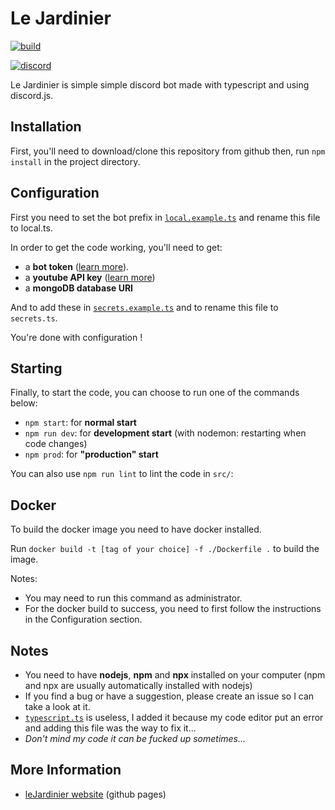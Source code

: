# Le Jardinier

[![build](https://img.shields.io/github/workflow/status/valflrt/lejardinier/Build)](https://github.com/valflrt/lejardinier/actions/workflows/push.yml)

[![discord](https://img.shields.io/discord/774689668309450833?color=rgb%2888%2C%20101%2C%20242%29&label=discord&logo=discord&logoColor=%23fff)](https://discord.gg/8PA9M2rqgd)

Le Jardinier is simple simple discord bot made with typescript and using discord.js.

## Installation

First, you'll need to download/clone this repository from github then, run `npm install` in the project directory.

## Configuration

First you need to set the bot prefix in [`local.example.ts`](./src/config/local.example.ts) and rename this file to local.ts.

In order to get the code working, you'll need to get:

- a **bot token** ([learn more](https://discordjs.guide/preparations/setting-up-a-bot-application.html#your-token)).
- a **youtube API key** ([learn more](https://www.embedplus.com/how-to-create-a-youtube-api-key.aspx))
- a **mongoDB database URI**

And to add these in [`secrets.example.ts`](./src/config/secrets.example.ts) and to rename this file to `secrets.ts`.

You're done with configuration !

## Starting

Finally, to start the code, you can choose to run one of the commands below:

- `npm start`: for **normal start**
- `npm run dev`: for **development start** (with nodemon: restarting when code changes)
- `npm prod`: for **"production" start**

You can also use `npm run lint` to lint the code in `src/`:

## Docker

To build the docker image you need to have docker installed.

Run `docker build -t [tag of your choice] -f ./Dockerfile .` to build the image.

Notes:

- You may need to run this command as administrator.
- For the docker build to success, you need to first follow the instructions in the Configuration section.

## Notes

- You need to have **nodejs**, **npm** and **npx** installed on your computer (npm and npx are usually automatically installed with nodejs)
- If you find a bug or have a suggestion, please create an issue so I can take a look at it.
- [`typescript.ts`](./typescript.ts) is useless, I added it because my code editor put an error and adding this file was the way to fix it...
- _Don't mind my code it can be fucked up sometimes..._

## More Information

- [leJardinier website](https://valflrt.github.io/lejardinier/) (github pages)
